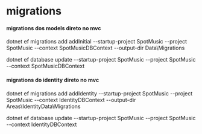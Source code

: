 # migrations


#### migrations dos models direto no mvc
dotnet ef migrations add addInitial --startup-project SpotMusic --project SpotMusic --context SpotMusicDBContext --output-dir Data\Migrations

dotnet ef database update --startup-project SpotMusic --project SpotMusic --context SpotMusicDBContext


#### migrations do identity direto no mvc
dotnet ef migrations add addIdentity --startup-project SpotMusic --project SpotMusic --context IdentityDBContext --output-dir Areas\IdentityData\Migrations

dotnet ef database update --startup-project SpotMusic --project SpotMusic --context IdentityDBContext

